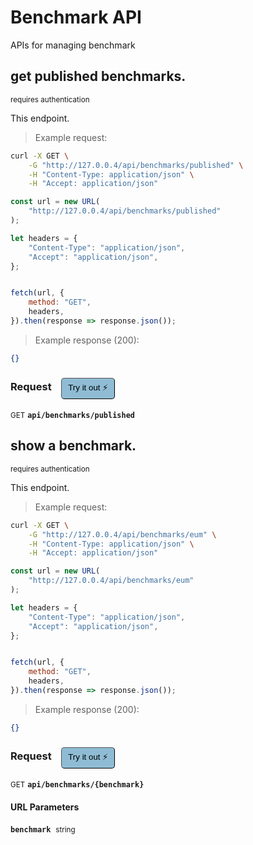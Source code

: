 # Benchmark API

APIs for managing  benchmark

## get published benchmarks.

<small class="badge badge-darkred">requires authentication</small>

This endpoint.

> Example request:

```bash
curl -X GET \
    -G "http://127.0.0.4/api/benchmarks/published" \
    -H "Content-Type: application/json" \
    -H "Accept: application/json"
```

```javascript
const url = new URL(
    "http://127.0.0.4/api/benchmarks/published"
);

let headers = {
    "Content-Type": "application/json",
    "Accept": "application/json",
};


fetch(url, {
    method: "GET",
    headers,
}).then(response => response.json());
```


> Example response (200):

```json
{}
```
<div id="execution-results-GETapi-benchmarks-published" hidden>
    <blockquote>Received response<span id="execution-response-status-GETapi-benchmarks-published"></span>:</blockquote>
    <pre class="json"><code id="execution-response-content-GETapi-benchmarks-published"></code></pre>
</div>
<div id="execution-error-GETapi-benchmarks-published" hidden>
    <blockquote>Request failed with error:</blockquote>
    <pre><code id="execution-error-message-GETapi-benchmarks-published"></code></pre>
</div>
<form id="form-GETapi-benchmarks-published" data-method="GET" data-path="api/benchmarks/published" data-authed="1" data-hasfiles="0" data-headers='{"Content-Type":"application\/json","Accept":"application\/json"}' onsubmit="event.preventDefault(); executeTryOut('GETapi-benchmarks-published', this);">
<h3>
    Request&nbsp;&nbsp;&nbsp;
        <button type="button" style="background-color: #8fbcd4; padding: 5px 10px; border-radius: 5px; border-width: thin;" id="btn-tryout-GETapi-benchmarks-published" onclick="tryItOut('GETapi-benchmarks-published');">Try it out ⚡</button>
    <button type="button" style="background-color: #c97a7e; padding: 5px 10px; border-radius: 5px; border-width: thin;" id="btn-canceltryout-GETapi-benchmarks-published" onclick="cancelTryOut('GETapi-benchmarks-published');" hidden>Cancel</button>&nbsp;&nbsp;
    <button type="submit" style="background-color: #6ac174; padding: 5px 10px; border-radius: 5px; border-width: thin;" id="btn-executetryout-GETapi-benchmarks-published" hidden>Send Request 💥</button>
    </h3>
<p>
<small class="badge badge-green">GET</small>
 <b><code>api/benchmarks/published</code></b>
</p>
<p>
<label id="auth-GETapi-benchmarks-published" hidden>Authorization header: <b><code>Bearer </code></b><input type="text" name="Authorization" data-prefix="Bearer " data-endpoint="GETapi-benchmarks-published" data-component="header"></label>
</p>
</form>


## show a benchmark.

<small class="badge badge-darkred">requires authentication</small>

This endpoint.

> Example request:

```bash
curl -X GET \
    -G "http://127.0.0.4/api/benchmarks/eum" \
    -H "Content-Type: application/json" \
    -H "Accept: application/json"
```

```javascript
const url = new URL(
    "http://127.0.0.4/api/benchmarks/eum"
);

let headers = {
    "Content-Type": "application/json",
    "Accept": "application/json",
};


fetch(url, {
    method: "GET",
    headers,
}).then(response => response.json());
```


> Example response (200):

```json
{}
```
<div id="execution-results-GETapi-benchmarks--benchmark-" hidden>
    <blockquote>Received response<span id="execution-response-status-GETapi-benchmarks--benchmark-"></span>:</blockquote>
    <pre class="json"><code id="execution-response-content-GETapi-benchmarks--benchmark-"></code></pre>
</div>
<div id="execution-error-GETapi-benchmarks--benchmark-" hidden>
    <blockquote>Request failed with error:</blockquote>
    <pre><code id="execution-error-message-GETapi-benchmarks--benchmark-"></code></pre>
</div>
<form id="form-GETapi-benchmarks--benchmark-" data-method="GET" data-path="api/benchmarks/{benchmark}" data-authed="1" data-hasfiles="0" data-headers='{"Content-Type":"application\/json","Accept":"application\/json"}' onsubmit="event.preventDefault(); executeTryOut('GETapi-benchmarks--benchmark-', this);">
<h3>
    Request&nbsp;&nbsp;&nbsp;
        <button type="button" style="background-color: #8fbcd4; padding: 5px 10px; border-radius: 5px; border-width: thin;" id="btn-tryout-GETapi-benchmarks--benchmark-" onclick="tryItOut('GETapi-benchmarks--benchmark-');">Try it out ⚡</button>
    <button type="button" style="background-color: #c97a7e; padding: 5px 10px; border-radius: 5px; border-width: thin;" id="btn-canceltryout-GETapi-benchmarks--benchmark-" onclick="cancelTryOut('GETapi-benchmarks--benchmark-');" hidden>Cancel</button>&nbsp;&nbsp;
    <button type="submit" style="background-color: #6ac174; padding: 5px 10px; border-radius: 5px; border-width: thin;" id="btn-executetryout-GETapi-benchmarks--benchmark-" hidden>Send Request 💥</button>
    </h3>
<p>
<small class="badge badge-green">GET</small>
 <b><code>api/benchmarks/{benchmark}</code></b>
</p>
<p>
<label id="auth-GETapi-benchmarks--benchmark-" hidden>Authorization header: <b><code>Bearer </code></b><input type="text" name="Authorization" data-prefix="Bearer " data-endpoint="GETapi-benchmarks--benchmark-" data-component="header"></label>
</p>
<h4 class="fancy-heading-panel"><b>URL Parameters</b></h4>
<p>
<b><code>benchmark</code></b>&nbsp;&nbsp;<small>string</small>  &nbsp;
<input type="text" name="benchmark" data-endpoint="GETapi-benchmarks--benchmark-" data-component="url" required  hidden>
<br>
</p>
</form>



